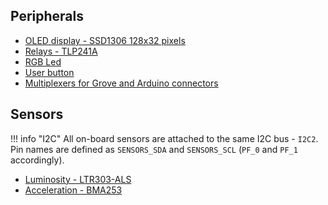 ## Peripherals

- [OLED display - SSD1306 128x32 pixels](./oled.md)
- [Relays - TLP241A](./relays.md)
- [RGB Led](./rgbled.md)
- [User button](./button.md)
- [Multiplexers for Grove and Arduino connectors](./multiplexers.md)
## Sensors

!!! info "I2C"
    All on-board sensors are attached to the same I2C bus - `I2C2`. Pin names are defined as `SENSORS_SDA` and `SENSORS_SCL` (`PF_0` and `PF_1` accordingly).

- [Luminosity - LTR303-ALS](./ltr303.md)
- [Acceleration - BMA253](./bma253.md)
